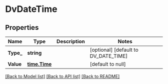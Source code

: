 # DvDateTime

## Properties
Name | Type | Description | Notes
------------ | ------------- | ------------- | -------------
**Type_** | **string** |  | [optional] [default to DV_DATE_TIME]
**Value** | [**time.Time**](time.Time.md) |  | [default to null]

[[Back to Model list]](../README.md#documentation-for-models) [[Back to API list]](../README.md#documentation-for-api-endpoints) [[Back to README]](../README.md)

